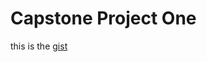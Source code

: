 # Capstone Project One

this is the [gist](https://github.com/wizelineacademy/react-gist/blob/main/capstone-project-1/apprenticeship/README.md)

